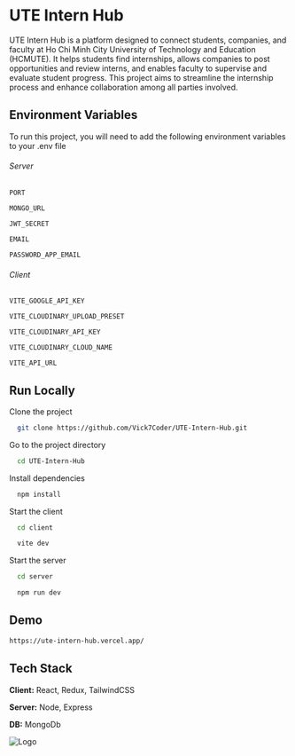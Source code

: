 
# UTE Intern Hub

UTE Intern Hub is a platform designed to connect students, companies, and faculty at Ho Chi Minh City University of Technology and Education (HCMUTE). It helps students find internships, allows companies to post opportunities and review interns, and enables faculty to supervise and evaluate student progress. This project aims to streamline the internship process and enhance collaboration among all parties involved.


## Environment Variables

To run this project, you will need to add the following environment variables to your .env file

###### Server

`PORT`

`MONGO_URL`

`JWT_SECRET`

`EMAIL`

`PASSWORD_APP_EMAIL`

###### Client

`VITE_GOOGLE_API_KEY`

`VITE_CLOUDINARY_UPLOAD_PRESET`

`VITE_CLOUDINARY_API_KEY`

`VITE_CLOUDINARY_CLOUD_NAME`

`VITE_API_URL`


## Run Locally

Clone the project

```bash
  git clone https://github.com/Vick7Coder/UTE-Intern-Hub.git
```

Go to the project directory

```bash
  cd UTE-Intern-Hub
```

Install dependencies

```bash
  npm install
```

Start the client

```bash
  cd client
```

```bash
  vite dev
```


Start the server

```bash
  cd server
```

```bash
  npm run dev
```


## Demo
```bash
https://ute-intern-hub.vercel.app/
```


## Tech Stack

**Client:** React, Redux, TailwindCSS

**Server:** Node, Express

**DB:** MongoDb


![Logo](https://res.cloudinary.com/dsoc0fo9o/image/upload/v1720669670/pvl6ey4daanaqmhvvxvn.png)

